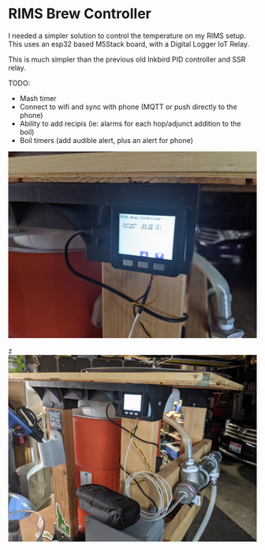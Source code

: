 # RIMS Brew Controller
I needed a simpler solution to control the temperature on my RIMS setup.
This uses an esp32 based M5Stack board, with a Digital Logger IoT Relay.

This is much simpler than the previous old Inkbird PID controller and SSR relay.

TODO:
- Mash timer
- Connect to wifi and sync with phone (MQTT or push directly to the phone)
- Ability to add recipis (ie: alarms for each hop/adjunct addition to the boil)
- Boil timers (add audible alert, plus an alert for phone)

   
![RIMS Controller-1](rims-1.jpg)

z![RIMS Controller-2](rims-2.jpg)

